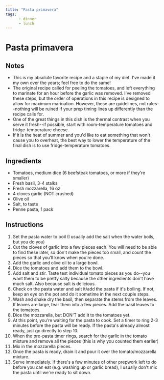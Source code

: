 ```yaml
---
title: "Pasta primavera"
tags:
      - dinner
      - lunch
---
```


# Pasta primavera

## Notes

* This is my absolute favorite recipe and a staple of my diet. I've made it my own over the years; feel free to do the same!
* The original recipe called for peeling the tomatoes, and left everything to marinate for an hour before the garlic was removed. I've removed these steps, but the order of operations in this recipe is designed to allow for maximum marination. However, these are guidelines, not rules--nothing will be ruined if your prep timing lines up differently than the recipe calls for.
* One of the great things in this dish is the thermal contrast when you serve it fresh--if possible, start with room-temperature tomatoes and fridge-temperature cheese.
* If it is the heat of summer and you'd like to eat something that won't cause you to overheat, the best way to lower the temperature of the final dish is to use fridge-temperature tomatoes.

## Ingredients

* Tomatoes, medium dice (6 beefsteak tomatoes, or more if they're smaller)
* Fresh basil, 3-4 stalks
* Fresh mozzarella, 16 oz
* 4 cloves garlic (NOT crushed)
* Olive oil
* Salt, to taste
* Penne pasta, 1 pack

## Instructions

1. Set the pasta water to boil (I usually add the salt when the water boils, but you do you)
2. Cut the cloves of garlic into a few pieces each. You will need to be able to find these later, so don't make the pieces too small, and count the pieces so that you'll know when you're done.
3. Add the garlic and olive oil to a large bowl.
4. Dice the tomatoes and add them to the bowl.
5. Add salt and stir. Taste test individual tomato pieces as you do--you want them to be pretty salty because the other ingredients don't have much salt. Also because salt is delicious.
6. Check on the pasta water and salt it/add the pasta if it's boiling. If not, keep an eye on the pot and do it sometime in the next couple steps.
7. Wash and shake dry the basil, then separate the stems from the leaves. If leaves are large, tear them into a few pieces. Add the basil leaves to the tomatoes.
8. Dice the mozzarella, but DON'T add it to the tomatoes yet.
9. At this point, you're waiting for the pasta to cook. Set a timer to ring 2-3 minutes before the pasta will be ready. If the pasta's already almost ready, just go directly to step 10.
10. When the pre-pasta timer rings, search for the garlic in the tomato mixture and remove all the pieces (this is why you counted them earlier)
11. Mix in the mozzarella pieces.
12. Once the pasta is ready, drain it and pour it over the tomato/mozzarella mixture.
13. Serve immediately. If there's a few minutes of other prepwork left to do before you can eat (e.g. washing up or garlic bread), I usually don't mix the pasta until we're ready to sit down.